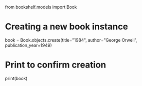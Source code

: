 from bookshelf.models import Book

# Creating a new book instance
book = Book.objects.create(title="1984", author="George Orwell", publication_year=1949)

# Print to confirm creation
print(book)